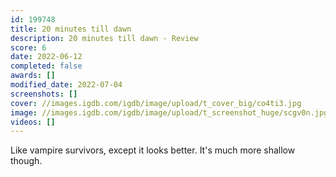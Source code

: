 ```yaml
---
id: 199748
title: 20 minutes till dawn
description: 20 minutes till dawn - Review
score: 6
date: 2022-06-12
completed: false
awards: []
modified_date: 2022-07-04
screenshots: []
cover: //images.igdb.com/igdb/image/upload/t_cover_big/co4ti3.jpg
image: //images.igdb.com/igdb/image/upload/t_screenshot_huge/scgv0n.jpg
videos: []
---
```

Like vampire survivors, except it looks better. It's much more shallow though.